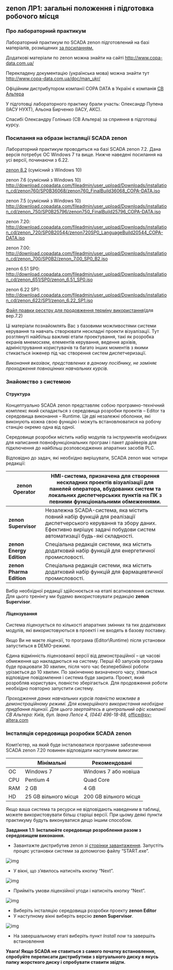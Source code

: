 ## zenon ЛР1: загальні положення і підготовка робочого місця

### Про лабораторний практикум

Лабораторний практикум по SCADA zenon підготовлений на базі матеріалів, розміщених [за посиланням. ](http://www.copa-data.com.ua/doc/zenon_basic_training_UKR.pdf)

Додаткові матеріали по zenon можна знайти на сайті http://www.copa-data.com.ua/

Перекладену документацію (українська мова) можна знайти тут http://www.copa-data.com.ua/doc/man_ukr/ 

Офіційним дистрибутором компанії COPA DATA в Україні є компанія [СВ Альтера ](http://www.svaltera.ua/)

У підготовці лабораторного практику брали участь: Олександр Пупена (ІАСУ НУХТ), Альона Бирченко (ІАСУ, АКС).

Спасибі Олександру Голінько (СВ Альтера) за сприяння в підготовці курсу.

### Посилання на образи інсталяції SCADA zenon

Лабораторний практикум проводиться на базі SCADA  zenon 7.2. Дана версія потребує ОС Windows 7 та вище. Нижче наведені  посилання на усі версії, починаючи з 6.22. 

[zenon 8.2](https://copadatawebsiteassets.azureedge.net/zenon-setups/eb6548de-436a-4c41-b128-1d1da2eed739?sv=2014-02-14&sr=b&sig=0jxgQqbozJg07WeUEuWE%2FNmMp5Bufaq4u5uh0km5JIg%3D&st=2020-10-26T23%3A00%3A00Z&se=2999-12-31T23%3A00%3A00Z&sp=r&rscd=attachment%3Bfilename%3Dzenon820_FinalBuild65486_COPA-DATA.iso) (сумісний з Windows 10) 

zenon 7.6 (сумісний з Windows 10) http://download.copadata.com/fileadmin/user_upload/Downloads/installation_cd/zenon760/SP0B36068/zenon760_FinalBuild36068_COPA-DATA.iso

zenon 7.5 (сумісний з Windows 10) http://download.copadata.com/fileadmin/user_upload/Downloads/installation_cd/zenon_750/SP0B25796/zenon750_FinalBuild25796_COPA-DATA.iso

zenon 7.20: http://download.copadata.com/fileadmin/user_upload/Downloads/installation_cd/zenon_720/SP0B20544/zenon720SP0_LanguageBuild20544_COPA-DATA.iso

zenon 7.00:  http://download.copadata.com/fileadmin/user_upload/Downloads/installation_cd/zenon_700/SP0B2/zenon_7.00_SP0_B2.iso   

zenon 6.51 SP0: http://download.copadata.com/fileadmin/user_upload/Downloads/installation_cd/zenon_651/SP0/zenon_6.51_SP0.iso

zenon 6.22 SP1: http://download.copadata.com/fileadmin/user_upload/Downloads/installation_cd/zenon_622/SP1/zenon_6.22_SP1.iso

[Файл правки ресєтру для продовження терміну використання](https://drive.google.com/file/d/1M5w_6olgWqwoOlEewe6R7PKCt1O66jXT/view?usp=sharing)(для вер.7.2)

Ці матеріали  познайомлять Вас з базовими можливостями системи керування та навчать  створювати нескладні проекти візуалізації. Тут розглянуті найбільш  важливі етапи проектування, такі як розробка екранів мнемосхем,  елементів керування, ведення архівів, адміністрування користувачів та  багато інших моментів з якими стикається інженер під час створення  систем диспетчеризації.

*Виконання вказівок, представлених в даному посібнику, не заміняє проходження повноцінних навчальних курсів.* 

### Знайомство з системою

#### Структура

Концептуально SCADA zenon представляє собою  програмно-технічний комплекс який складається з середовища розробки  проектів – Editor та середовища виконання – Runtime. Це дві незалежні  оболонки, які виконують кожна свою функцію і можуть встановлюватися на  робочу станцію окремо одна від одної.

Середовище розробки містить набір модулів та  інструментів необхідних для написання повнофункціональних програм і  пакет драйверів для підключення до найбільш розповсюджених апаратних  засобів PLC.

Відповідно до задач, які необхідно вирішувати, SCADA zenon має чотири редакції:

| **zenon Operator**       | HMI-cистема, призначена для створення нескладних проектів візуалізації для панелей оператора, вбудованих  систем та локальних диспетчерських пунктів на ПК з певними  функціональними обмеженнями. |
| ------------------------ | ------------------------------------------------------------ |
| **zenon Supervisor**     | Незалежна SCADA-система, яка містить  повний набір функцій для реалізації диспетчерського керування та збору  даних. Ефективно вирішує задачі побудови систем автоматизації будь-які  складності. |
| **zenon Energy Edition** | Спеціальна редакція системи, яка містить додатковий набір функцій для енергетичної промисловості. |
| **zenon Pharma Edition** | Спеціальна редакція системи, яка містить додатковий набір функцій для фармацевтичної промисловості. |

Вибір необхідної редакції здійснюється на етапі всатновлення системи. Для цього тренінгу ми будемо використовувати редакцію **zenon Supervisor**.

#### Ліцензування

Система ліцензується по кількості апаратних  змінних та тих додаткових модулів, які використовуються в проекті і не  входять в базову поставку.

Якщо Ви не маєте ліцензії, то програма (Editor\Runtime) після установки запуститься в DEMO-режимі.

Єдина відмінність ліцензованої версії від  демонстраційної – це часові обмеження що накладаються на систему. Перші  40 запусків програма буде працювати 30 хвилин, після чого час  безперебійної роботи урізається до 10 хвилин. По закінченню визначеного  часу, з’явиться відповідне повідомлення і система буде закрита. Проект,  який розробляв користувач, повністю зберігається. Для продовження роботи необхідно повторно запустити систему.

*Проходження даних навчальних курсів повністю можливе в демонстраційному режимі. Для комерційного використання необхідне придбання ліцензії. Для цього  звертайтесь в центральний офіс компанії СВ Альтера: Київ, бул. Івана  Лепсе 4, (044) 496-18-88,* [office@sv-altera.com](mailto:office@sv-altera.com)

### Інсталяція середовища розробки SCADA zenon

Комп’ютер, на який буде інсталюватися програмне забезпечення SCADA zenon 7.20 повинен відповідати наступним вимогам:

|      | Мінімальні           | Рекомендовані         |
| ---- | -------------------- | --------------------- |
| ОС   | Windows 7            | Windows 7 або новіша  |
| CPU  | Pentium 4            | Quad Core             |
| RAM  | 2 GB                 | 4 GB                  |
| HD   | 25 GB вільного місця | 200 GB вільного місця |

Якщо ваша система та ресурси не відповідають наведеним в таблиці,  можете використовувати більш старіші версії. При цьому деякі пункти  практикуму будуть виконуватися дещо іншим способом. 

**Завдання 1.1: Інсталюйте середовище розроблення разом з середовищем виконання.** 

- Завантажте дистрибутив zenon зі [сторінки завантаження](http://cde.nuft.edu.ua/mod/book/view.php?id=325581). Запустіть процес установки системи за допомогою файлу “START.exe”.

![img](media1/1.jpg)



- У вікні, що з’явилось натисніть кнопку “Next”.

![img](media1/2.jpg)



- Прийміть умови ліцензійної угоди і натисніть кнопку “Next”.

![img](media1/3.jpg)

- Виберіть інсталяцію середовища розробки проекту **zenon Editor**
- У наступному вікні виберіть версію **zenon Supervisor**.

![img](media1/5.jpg)

- На завершальному етапі виберіть пункт *Install now* та завершіть встановлення

**Увага! Якщо SCADA не ставиться з самого початку встановлення, спробуйте переписати дистрибутиви з віртуального диску в якусь папку жорсткого диску і спробувати ставити звідти.**  